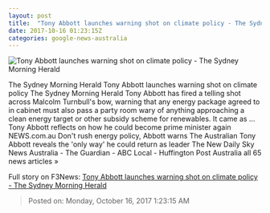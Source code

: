 ```yaml
---
layout: post
title:  "Tony Abbott launches warning shot on climate policy - The Sydney Morning Herald"
date: 2017-10-16 01:23:15Z
categories: google-news-australia
---
```


![Tony Abbott launches warning shot on climate policy - The Sydney Morning Herald](http://www.smh.com.au/content/dam/images/g/y/y/g/f/v/image.related.articleLeadwide.620x349.gz1m6z.png/1508121296370.jpg)

The Sydney Morning Herald Tony Abbott launches warning shot on climate policy The Sydney Morning Herald Tony Abbott has fired a telling shot across Malcolm Turnbull's bow, warning that any energy package agreed to in cabinet must also pass a party room wary of anything approaching a clean energy target or other subsidy scheme for renewables. It came as ... Tony Abbott reflects on how he could become prime minister again NEWS.com.au Don't rush energy policy, Abbott warns The Australian Tony Abbott reveals the 'only way' he could return as leader The New Daily Sky News Australia - The Guardian - ABC Local - Huffington Post Australia all 65 news articles »


Full story on F3News: [Tony Abbott launches warning shot on climate policy - The Sydney Morning Herald](http://www.f3nws.com/n/k2XXeD)

> Posted on: Monday, October 16, 2017 1:23:15 AM
